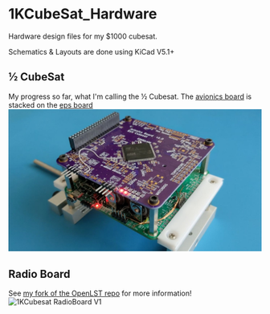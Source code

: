 # 1KCubeSat_Hardware

Hardware design files for my $1000 cubesat.

Schematics & Layouts are done using KiCad V5.1+

## ½ CubeSat

My progress so far, what I'm calling the ½ Cubesat. The [avionics board](avionics_board) is stacked on the [eps board](eps_board)
![½ Cubesat Hardware](pictures/one_half_stack.jpg)

## Radio Board

See [my fork of the OpenLST repo](https://github.com/rgw3d/openlst-hw/tree/1kcubesat-updates) for more information!
![1KCubesat RadioBoard V1](https://github.com/rgw3d/openlst-hw/blob/1kcubesat-updates/images/1kcubesat_radioboard_v1_front.jpg?raw=true)

